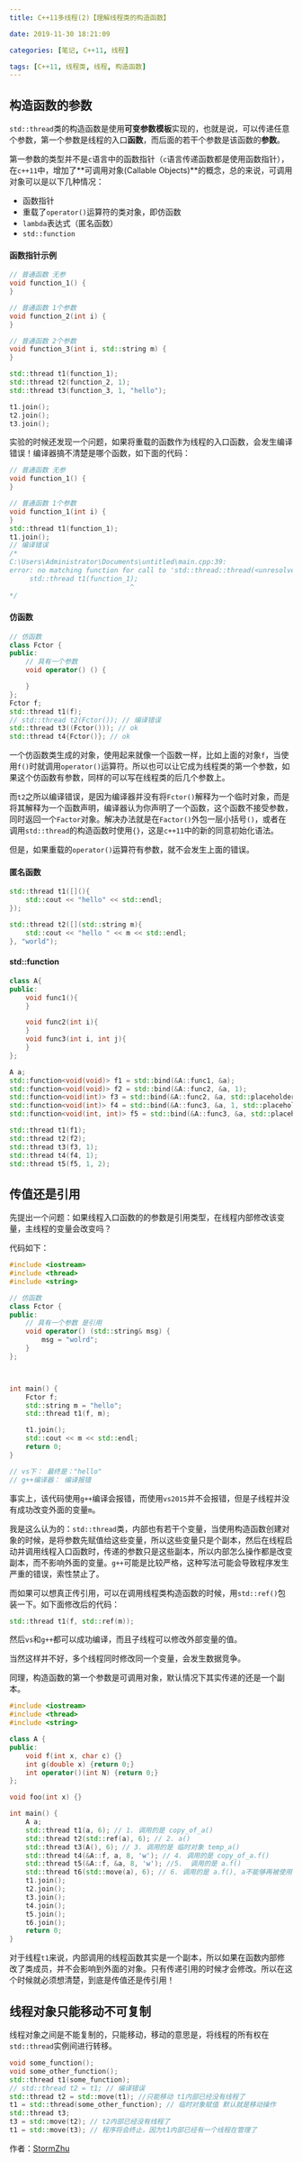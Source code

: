 ```yaml
---
title: C++11多线程(2)【理解线程类的构造函数】

date: 2019-11-30 18:21:09

categories: [笔记, C++11, 线程]

tags: [C++11, 线程类, 线程, 构造函数]
---
```


## 构造函数的参数

`std::thread`类的构造函数是使用**可变参数模板**实现的，也就是说，可以传递任意个参数，第一个参数是线程的入口**函数**，而后面的若干个参数是该函数的**参数**。

第一参数的类型并不是`c`语言中的函数指针（`c`语言传递函数都是使用函数指针），在`c++11`中，增加了**可调用对象(Callable Objects)**的概念，总的来说，可调用对象可以是以下几种情况：

- 函数指针
- 重载了`operator()`运算符的类对象，即仿函数
-  `lambda`表达式（匿名函数）
- `std::function`

#### 函数指针示例

```cpp
// 普通函数 无参
void function_1() {
}

// 普通函数 1个参数
void function_2(int i) {
}

// 普通函数 2个参数
void function_3(int i, std::string m) {
}

std::thread t1(function_1);
std::thread t2(function_2, 1);
std::thread t3(function_3, 1, "hello");

t1.join();
t2.join();
t3.join();
```

实验的时候还发现一个问题，如果将重载的函数作为线程的入口函数，会发生编译错误！编译器搞不清楚是哪个函数，如下面的代码：

```cpp
// 普通函数 无参
void function_1() {
}

// 普通函数 1个参数
void function_1(int i) {
}
std::thread t1(function_1);
t1.join();
// 编译错误
/*
C:\Users\Administrator\Documents\untitled\main.cpp:39: 
error: no matching function for call to 'std::thread::thread(<unresolved overloaded function type>)'
     std::thread t1(function_1);
                              ^
*/
```

#### 仿函数

```cpp
// 仿函数
class Fctor {
public:
    // 具有一个参数
    void operator() () {

    }
};
Fctor f;
std::thread t1(f);  
// std::thread t2(Fctor()); // 编译错误 
std::thread t3((Fctor())); // ok
std::thread t4{Fctor()}; // ok
```

一个仿函数类生成的对象，使用起来就像一个函数一样，比如上面的对象`f`，当使用`f()`时就调用`operator()`运算符。所以也可以让它成为线程类的第一个参数，如果这个仿函数有参数，同样的可以写在线程类的后几个参数上。

而`t2`之所以编译错误，是因为编译器并没有将`Fctor()`解释为一个临时对象，而是将其解释为一个函数声明，编译器认为你声明了一个函数，这个函数不接受参数，同时返回一个`Factor`对象。解决办法就是在`Factor()`外包一层小括号`()`，或者在调用`std::thread`的构造函数时使用`{}`，这是`c++11`中的新的同意初始化语法。

但是，如果重载的`operator()`运算符有参数，就不会发生上面的错误。

#### 匿名函数

```cpp
std::thread t1([](){
    std::cout << "hello" << std::endl;
});

std::thread t2([](std::string m){
    std::cout << "hello " << m << std::endl;
}, "world");
```

#### std::function

```cpp
class A{
public:
    void func1(){
    }

    void func2(int i){
    }
    void func3(int i, int j){
    }
};

A a;
std::function<void(void)> f1 = std::bind(&A::func1, &a);
std::function<void(void)> f2 = std::bind(&A::func2, &a, 1);
std::function<void(int)> f3 = std::bind(&A::func2, &a, std::placeholders::_1);
std::function<void(int)> f4 = std::bind(&A::func3, &a, 1, std::placeholders::_1);
std::function<void(int, int)> f5 = std::bind(&A::func3, &a, std::placeholders::_1, std::placeholders::_2);

std::thread t1(f1);
std::thread t2(f2);
std::thread t3(f3, 1);
std::thread t4(f4, 1);
std::thread t5(f5, 1, 2);
```

## 传值还是引用

先提出一个问题：如果线程入口函数的的参数是引用类型，在线程内部修改该变量，主线程的变量会改变吗？

代码如下：

```cpp
#include <iostream>
#include <thread>
#include <string>

// 仿函数
class Fctor {
public:
    // 具有一个参数 是引用
    void operator() (std::string& msg) {
        msg = "wolrd";
    }
};



int main() {
    Fctor f;
    std::string m = "hello";
    std::thread t1(f, m);

    t1.join();
    std::cout << m << std::endl;
    return 0;
}

// vs下： 最终是："hello"
// g++编译器： 编译报错
```

事实上，该代码使用`g++`编译会报错，而使用`vs2015`并不会报错，但是子线程并没有成功改变外面的变量`m`。

我是这么认为的：`std::thread`类，内部也有若干个变量，当使用构造函数创建对象的时候，是将参数先赋值给这些变量，所以这些变量只是个副本，然后在线程启动并调用线程入口函数时，传递的参数只是这些副本，所以内部怎么操作都是改变副本，而不影响外面的变量。`g++`可能是比较严格，这种写法可能会导致程序发生严重的错误，索性禁止了。

而如果可以想真正传引用，可以在调用线程类构造函数的时候，用`std::ref()`包装一下。如下面修改后的代码：

```cpp
std::thread t1(f, std::ref(m));
```

然后`vs`和`g++`都可以成功编译，而且子线程可以修改外部变量的值。

当然这样并不好，多个线程同时修改同一个变量，会发生数据竞争。

同理，构造函数的第一个参数是可调用对象，默认情况下其实传递的还是一个副本。

```cpp
#include <iostream>
#include <thread>
#include <string>

class A {
public:
    void f(int x, char c) {}
    int g(double x) {return 0;}
    int operator()(int N) {return 0;}
};

void foo(int x) {}

int main() {
    A a;
    std::thread t1(a, 6); // 1. 调用的是 copy_of_a()
    std::thread t2(std::ref(a), 6); // 2. a()
    std::thread t3(A(), 6); // 3. 调用的是 临时对象 temp_a()
    std::thread t4(&A::f, a, 8, 'w'); // 4. 调用的是 copy_of_a.f()
    std::thread t5(&A::f, &a, 8, 'w'); //5.  调用的是 a.f()
    std::thread t6(std::move(a), 6); // 6. 调用的是 a.f(), a不能够再被使用了
    t1.join();
    t2.join();
    t3.join();
    t4.join();
    t5.join();
    t6.join();
    return 0;
}
```

对于线程`t1`来说，内部调用的线程函数其实是一个副本，所以如果在函数内部修改了类成员，并不会影响到外面的对象。只有传递引用的时候才会修改。所以在这个时候就必须想清楚，到底是传值还是传引用！

## 线程对象只能移动不可复制

线程对象之间是不能复制的，只能移动，移动的意思是，将线程的所有权在`std::thread`实例间进行转移。

```cpp
void some_function();
void some_other_function();
std::thread t1(some_function);
// std::thread t2 = t1; // 编译错误
std::thread t2 = std::move(t1); //只能移动 t1内部已经没有线程了
t1 = std::thread(some_other_function); // 临时对象赋值 默认就是移动操作
std::thread t3;
t3 = std::move(t2); // t2内部已经没有线程了
t1 = std::move(t3); // 程序将会终止，因为t1内部已经有一个线程在管理了
```

作者：[StormZhu](https://www.jianshu.com/u/a549acfa2f33)